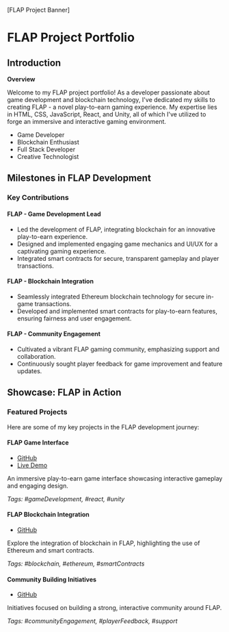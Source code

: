 [FLAP Project Banner]

# FLAP Project Portfolio

## Introduction

**Overview**

Welcome to my FLAP project portfolio! As a developer passionate about game development and blockchain technology, I've dedicated my skills to creating FLAP - a novel play-to-earn gaming experience. My expertise lies in HTML, CSS, JavaScript, React, and Unity, all of which I've utilized to forge an immersive and interactive gaming environment.

- Game Developer
- Blockchain Enthusiast
- Full Stack Developer
- Creative Technologist

## Milestones in FLAP Development

### Key Contributions

#### FLAP - Game Development Lead

- Led the development of FLAP, integrating blockchain for an innovative play-to-earn experience.
- Designed and implemented engaging game mechanics and UI/UX for a captivating gaming experience.
- Integrated smart contracts for secure, transparent gameplay and player transactions.

#### FLAP - Blockchain Integration

- Seamlessly integrated Ethereum blockchain technology for secure in-game transactions.
- Developed and implemented smart contracts for play-to-earn features, ensuring fairness and user engagement.

#### FLAP - Community Engagement

- Cultivated a vibrant FLAP gaming community, emphasizing support and collaboration.
- Continuously sought player feedback for game improvement and feature updates.

## Showcase: FLAP in Action

### Featured Projects

Here are some of my key projects in the FLAP development journey:

#### FLAP Game Interface

- [GitHub](https://github.com/brycehuston/flap_game)
- [Live Demo](https://flapgame.example.com)

An immersive play-to-earn game interface showcasing interactive gameplay and engaging design.

_Tags: #gameDevelopment, #react, #unity_

#### FLAP Blockchain Integration

- [GitHub](https://github.com/brycehuston/flap_blockchain)

Explore the integration of blockchain in FLAP, highlighting the use of Ethereum and smart contracts.

_Tags: #blockchain, #ethereum, #smartContracts_

#### Community Building Initiatives

- [GitHub](https://github.com/brycehuston/flap_community)

Initiatives focused on building a strong, interactive community around FLAP.

_Tags: #communityEngagement, #playerFeedback, #support_

